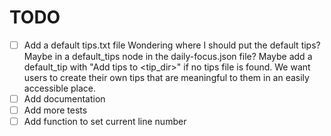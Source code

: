 # TODO

- [ ] Add a default tips.txt file
      Wondering where I should put the default tips? Maybe in a default_tips
      node in the daily-focus.json file?
      Maybe add a default_tip with "Add tips to <tip_dir>" if no tips file is
      found. We want users to create their own tips that are meaningful to them
      in an easily accessible place.
- [ ] Add documentation
- [ ] Add more tests
- [ ] Add function to set current line number
